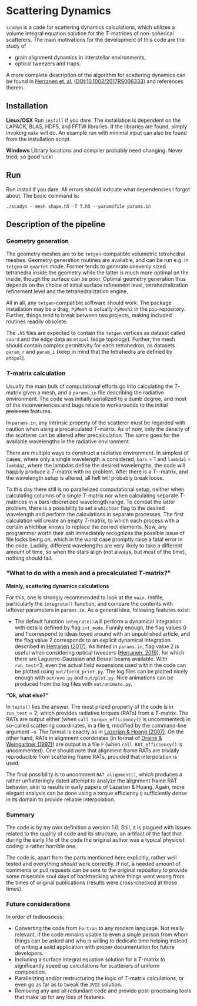 # Scattering Dynamics

`scadyn` is a code for scattering dynamics calculations, which utilizes a volume integral equation solution for the _T_-matrices of non-spherical scatterers. The main motivations for the development of this code are the study of

* grain alignment dynamics in interstellar environments,
* optical tweezers and traps.

A more complete description of the algorithm for scattering dynamics can be found in [Herranen et. al.](https://tuhat.helsinki.fi/portal/services/downloadRegister/90932227/RS2017.pdf) ([DOI:10.1002/2017RS006333](https://dx.doi.org/10.1002/2017RS006333)) and references therein. 

## Installation
**Linux/OSX**
Run `install` if you dare. The installation is dependent on the LAPACK, BLAS, HDF5, and FFTW libraries. If the libraries are found, simply invoking `make` will do. An example run with minimal input can also be found from the installation script.

**Windows**
Library locations and compiler probably need changing. Never tried, so good luck!

## Run
Run install if you dare. All errors should indicate what dependencies I forgot about. The basic command is:
```
./scadyn --mesh shape.h5 -T T.h5 --paramsfile params.in
```
## Description of the pipeline

### Geometry generation

The geometry meshes are to be `tetgen`-compatible volumetric tetrahedral meshes. Geometry generation routines are available, and can be run e.g. in `tetgen` or `quartet` mode. Former tends to generate unevenly sized tetrahedra inside the geometry while the latter is much more optimal on the inside, though the surface can be poor. Optimal geometry generation thus depends on the choice of initial surface refinement level, tetrahedralization refinement level and the tetrahedralization engine.

All in all, any `tetgen`-compatible software should work. The package installation may be a drag, `PyMesh` is actually `PyMesh2` in the `pip`-repository. Further, things tend to break between two projects, making included routines readily obsolete. 

The `.h5` files are expected to contain the `tetgen` vertices as dataset called `coord` and the edge data as `etopol` (edge topology). Further, the mesh should contain complex permittivity for each tetrahedron, as datasets `param_r` and `param_i` (keep in mind that the tetrahedra are defined by `etopol`).

### _T_-matrix calculation

Usually the main bulk of computational efforts go into calculating the _T_-matrix given a mesh, and a `params.in` file describing the radiative environment. The code was initially serialized to a dumb degree, and most of the inconveniences and bugs relate to workarounds to the initial ~~problems~~ features.

In `params.in`, any intrinsic property of the scatterer must be regarded with caution when using a precalculated _T_-matrix. As of now, only the density of the scatterer can be altered after precalculation. The same goes for the available wavelengths in the radiative environment. 

There are multiple ways to construct a radiative environment. In simplest of cases, where only a single wavelength is considered, `bars` = 1 and `lambda1` = `lambda2`, where the lambdas define the desired wavelengths, the code will happily produce a _T_-matrix with no problem. After there is a _T_--matrix, and the wavelength setup is altered, all hell will probably break loose.

To this day there still is no parallelized computational setup, neither when calculating columns of a single _T_-matrix nor when calculating separate _T_-matrices in a $\mathrm{bars}$-discretized wavelength range. To combat the latter problem, there is a possibility to set a `whichbar` flag to the desired wavelength and perform the calculations in separate processes. The first calculation will create an empty _T_-matrix, to which each process with a certain $\mathrm{whichbar}$ knows to replace the correct elements. Now, any programmer worth their salt immediately recognizes the possible issue of file locks being on, which in the worst case promptly raise a fatal error in the code. Luckily, different wavelengths are very likely to take a different amount of time, so when the stars align (not always, but *most* of the time), nothing should fail.

### “What to do with a mesh and a precalculated _T_-matrix?”

**Mainly, scattering dynamics calculations**

For this, one is strongly recommended to look at the `main.f90`file, particularly the `integrate()` function, and compare the contents with leftover parameters in `params.in`. As a general idea, following features exist:

+ The default function `integrate()`will perform a dynamical integration with details defined by flag `int_mode`. Funnily enough, the flag values 0 and 1 correspond to ideas toyed around with an unpublished article, and the flag value 2 corresponds to an explicit dynamical integration described in [Herranen (2017)](https://dx.doi.org/10.1002/2017RS006333).  As hinted in `params.in`, flag value 2 is useful when considering optical tweezers ([Herranen, 2019](https://doi.org/10.1371/journal.pone.0225773)), for which there are Laguerre-Gaussian and Bessel beams available. With `run_test`=3​, even the actual field expansions used within the code can be plotted using `out/field_print.py`. The log files can be plotted nicely enough with `out/evo.py` and `out/plot.py`. Nice animations can be produced from the log files with `out/animate.py`.

**“Ok, what else?”**

In `tests()` lies the answer. The most prized property of the code is in `run_test`$=2$, which provides radiative torques (RATs) from a _T_-matrix. The RATs are output either (when `call torque_efficiency()` is uncommented) in so-called scattering coordinates, in a file `Q`, modified by the command-line argument `-o`. The format is exactly as in [Lazarian & Hoang (2007)](https://dx.doi.org/10.1111/j.1365-2966.2007.11817.x).  On the other hand, RATs in alignment coordinates (in format of [Draine & Weingartner (1997)](https://doi.org/10.1086/304008)) are output in a file `F` (when `call RAT_efficiency()` is uncommented). One should note that alignment frame RATs are trivially reproducible from scattering frame RATs, provided that interpolation is used.

The final possibility is to uncomment `RAT_alignment()`, which produces a rather unflatteringly dated attempt to analyze the alignment frame RAT behavior, akin to results in early papers of Lazarian & Hoang.  Again, more elegant analysis can be done using a torque efficiency `Q` sufficiently dense in its domain to provide reliable interpolation.

### Summary

The code is by my own definition a version 1.0. Still, it is plagued with issues related to the quality of code and its structure, an artifact of the fact that during the early life of the code the original author was a typical physicist coding: a rather horrible one.

The code is, apart from the parts mentioned here explicitly, rather well tested and everything *should* work correctly. If not, a needed amount of comments or pull requests can be sent to the original repository to provide some miserable soul days of backtracking where things went wrong from the times of original publications (results were cross-checked at those times).

### Future considerations

In order of tediousness:

+ Converting the code from `Fortran` to any modern language. Not really relevant, if the code remains usable to even a single person from whom things can be asked and who is willing to dedicate time helping instead of writing a solid application with proper documentation for future developers.
+ Including a surface integral equation solution for a _T_-matrix to significantly speed up calculations for scatterers of uniform composition.
+ Parallelizing and/or restructuring the logic of _T_-matrix calculations, or even go as far as to tweak the `JVIE` solution.
+ Removing any and all redundant code and provide post-processing tools that make up for any loss of features.

